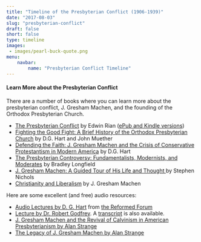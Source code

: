 ```yaml
---
title: "Timeline of the Presbyterian Conflict (1906-1939)"
date: "2017-08-03"
slug: "presbyterian-conflict"
draft: false
short: false
type: timeline
images:
 - images/pearl-buck-quote.png
menu:
    navbar:
        name: "Presbyterian Conflict Timeline"
---
```


#### Learn More about the Presbyterian Conflict

There are a number of books where you can learn more about the presbyterian conflict, J. Gresham Machen, and the founding of the Orthodox Presbyterian Church.

* [The Presbyterian Conflict](http://opc.org/books/conflict/) by Edwin Rian ([ePub and Kindle versions](https://store.opc.org/SearchResults.asp?Cat=1823))
* [Fighting the Good Fight: A Brief History of the Orthodox Presbyterian Church](https://store.opc.org/ProductDetails.asp?ProductCode=H-Fighting-the-good-fight) by D.G. Hart and John Muether
* [Defending the Faith: J. Gresham Machen and the Crisis of Conservative Protestantism in Modern America](http://amzn.to/2vDb5zs) by D.G. Hart
* [The Presbyterian Controversy: Fundamentalists, Modernists, and Moderates](http://amzn.to/2vtsmuo) by Bradley Longfield
* [J. Gresham Machen: A Guided Tour of His Life and Thought ](http://amzn.to/2fiBT0R) by Stephen Nichols
* [Christianity and Liberalism](http://amzn.to/2fixr23) by J. Gresham Machen

Here are some excellent (and free) audio resources:

* [Audio Lectures by D. G. Hart](https://ulsterworldly.com/post/hart-on-machen/) from [the Reformed Forum](http://reformedforum.org/ "Reformed Forum — Resources on Reformed Christian Theology")
* [Lecture by Dr. Robert Godfrey](http://www.sermonaudio.com/sermoninfo.asp?SID=1180510364). A [transcript](http://media.sermonaudio.com/mediapdf/1180510364.pdf) is also available.
* [J. Gresham Machen and the Revival of Calvinism in American Presbyterianism
 by Alan Strange](http://www.sermonaudio.com/sermoninfo.asp?SID=1227111249356)
* [The Legacy of J. Gresham Machen by Alan Strange](http://www.sermonaudio.com/sermoninfo.asp?SID=1031111022417)